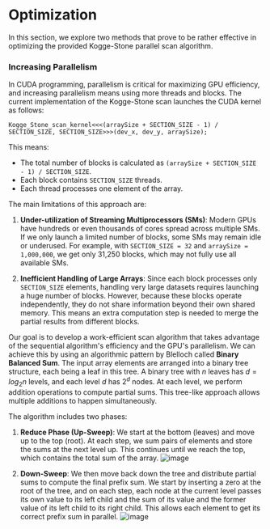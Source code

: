 # Optimization
In this section, we explore two methods that prove to be rather effective in optimizing the provided Kogge-Stone parallel scan algorithm.
### Increasing Parallelism
In CUDA programming, parallelism is critical for maximizing GPU efficiency, and increasing parallelism means using more threads and blocks. The current implementation of the Kogge-Stone scan launches the CUDA kernel as follows:
```c=
Kogge_Stone_scan_kernel<<<(arraySize + SECTION_SIZE - 1) / SECTION_SIZE, SECTION_SIZE>>>(dev_x, dev_y, arraySize);
```
This means:
* The total number of blocks is calculated as `(arraySize + SECTION_SIZE - 1) / SECTION_SIZE`.
* Each block contains `SECTION_SIZE` threads.
* Each thread processes one element of the array.

The main limitations of this approach are:

1. **Under-utilization of Streaming Multiprocessors (SMs)**: Modern GPUs have hundreds or even thousands of cores spread across multiple SMs. If we only launch a limited number of blocks, some SMs may remain idle or underused. For example, with `SECTION_SIZE = 32` and `arraySize = 1,000,000`, we get only 31,250 blocks, which may not fully use all available SMs.

2. **Inefficient Handling of Large Arrays**: Since each block processes only `SECTION_SIZE` elements, handling very large datasets requires launching a huge number of blocks. However, because these blocks operate independently, they do not share information beyond their own shared memory. This means an extra computation step is needed to merge the partial results from different blocks.

Our goal is to develop a work-efficient scan algorithm that takes advantage of the sequential algorithm's efficiency and the GPU's parallelism. We can achieve this by using an algorithmic pattern by Blelloch called **Binary Balanced Sum**. The input array elements are arranged into a binary tree structure, each being a leaf in this tree. A binary tree with $n$ leaves has $d=log_2n$ levels, and each level $d$ has $2^d$ nodes. At each level, we perform addition operations to compute partial sums. This tree-like approach allows multiple additions to happen simultaneously.

The algorithm includes two phases:
1. **Reduce Phase (Up-Sweep)**: We start at the bottom (leaves) and move up to the top (root). At each step, we sum pairs of elements and store the sums at the next level up. This continues until we reach the top, which contains the total sum of the array.
![image](https://github.com/user-attachments/assets/2e373fed-afc3-4bc8-bd7a-6c46636262f9)

3. **Down-Sweep**: We then move back down the tree and distribute partial sums to compute the final prefix sum. We start by inserting a zero at the root of the tree, and on each step, each node at the current level passes its own value to its left child and the sum of its value and the former value of its left child to its right child. This allows each element to get its correct prefix sum in parallel.
![image](https://github.com/user-attachments/assets/883892ca-8bdc-4b21-b70a-28761194b679)
